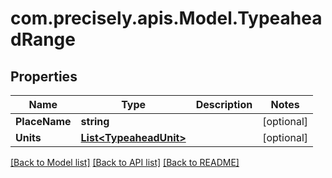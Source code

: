 
# com.precisely.apis.Model.TypeaheadRange

## Properties

Name | Type | Description | Notes
------------ | ------------- | ------------- | -------------
**PlaceName** | **string** |  | [optional] 
**Units** | [**List&lt;TypeaheadUnit&gt;**](TypeaheadUnit.md) |  | [optional] 

[[Back to Model list]](../README.md#documentation-for-models)
[[Back to API list]](../README.md#documentation-for-api-endpoints)
[[Back to README]](../README.md)


